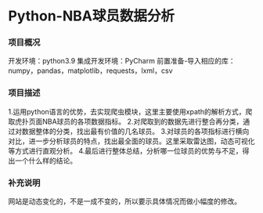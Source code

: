 # Python-NBA球员数据分析
### 项目概况
开发环境：python3.9
集成开发环境：PyCharm
前置准备-导入相应的库：numpy，pandas，matplotlib，requests，lxml，csv
### 项目描述
1.运用python语言的优势，去实现爬虫模块，这里主要使用xpath的解析方式，爬取虎扑页面NBA球员的各项数据指标。
2.对爬取到的数据先进行整合再分类，通过对数据整体的分类，找出最有价值的几名球员。
3.对球员的各项指标进行横向对比，进一步分析球员的特点，找出最全面的球员。这里采取雷达图，动态可视化等方式进行直观分析。
4.最后进行整体总结，分析哪一位球员的优势与不足，得出一个什么样的结论。
###  补充说明
网站是动态变化的，不是一成不变的，所以要示具体情况而做小幅度的修改。
